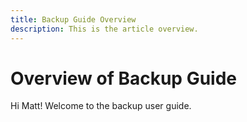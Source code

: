 ```yaml
---
title: Backup Guide Overview
description: This is the article overview.
---
```

# Overview of Backup Guide

Hi Matt!  Welcome to the backup user guide.
